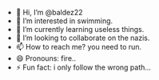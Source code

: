 - 👋 Hi, I’m @baldez22
- 👀 I’m interested in swimming.
- 🌱 I’m currently learning useless things.
- 💞️ I’m looking to collaborate on the nazis.
- 📫 How to reach me? you need to run.
- 😄 Pronouns: fire..
- ⚡ Fun fact: i only follow the wrong path...

<!---
baldez22/baldez22 is a ✨ special ✨ repository because its `README.md` (this file) appears on your GitHub profile.
You can click the Preview link to take a look at your changes.
--->
